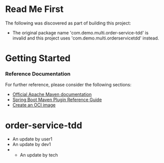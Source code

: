 # Read Me First
The following was discovered as part of building this project:

* The original package name 'com.demo.multi.order-service-tdd' is invalid and this project uses 'com.demo.multi.orderservicetdd' instead.

# Getting Started

### Reference Documentation
For further reference, please consider the following sections:

* [Official Apache Maven documentation](https://maven.apache.org/guides/index.html)
* [Spring Boot Maven Plugin Reference Guide](https://docs.spring.io/spring-boot/docs/2.7.13/maven-plugin/reference/html/)
* [Create an OCI image](https://docs.spring.io/spring-boot/docs/2.7.13/maven-plugin/reference/html/#build-image)

# order-service-tdd
- An update by user1
- An update by dev1
- - An update by tech
